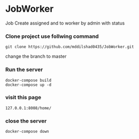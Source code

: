 # JobWorker
Job Create assigned and to worker by admin with status

### Clone project use follwing command
```
git clone https://github.com/mddilshad0435/JobWorker.git
```
change the branch to master

### Run the server
```
docker-compose build
docker-compose up -d
```

### visit this page 
```
127.0.0.1:8008/home/
```

### close the server
```
docker-compose down
```
